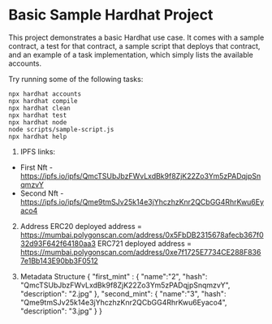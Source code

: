 # Basic Sample Hardhat Project

This project demonstrates a basic Hardhat use case. It comes with a sample contract, a test for that contract, a sample script that deploys that contract, and an example of a task implementation, which simply lists the available accounts.

Try running some of the following tasks:

```shell
npx hardhat accounts
npx hardhat compile
npx hardhat clean
npx hardhat test
npx hardhat node
node scripts/sample-script.js
npx hardhat help
```

1. IPFS links:

- First Nft - https://ipfs.io/ipfs/QmcTSUbJbzFWvLxdBk9f8ZjK22Zo3Ym5zPADqjpSnqmzvY
- Second Nft - https://ipfs.io/ipfs/Qme9tmSJv25k14e3jYhczhzKnr2QCbGG4RhrKwu6Eyaco4

2. Address
ERC20 deployed address = https://mumbai.polygonscan.com/address/0x5FbDB2315678afecb367f032d93F642f64180aa3
ERC721 deployed address = https://mumbai.polygonscan.com/address/0xe7f1725E7734CE288F8367e1Bb143E90bb3F0512

3. Metadata Structure
    {
        "first_mint" : {
        "name":"2",
        "hash": "QmcTSUbJbzFWvLxdBk9f8ZjK22Zo3Ym5zPADqjpSnqmzvY", 
        "description": "2.jpg"
      },
      "second_mint": {
        "name":"3",
        "hash": "Qme9tmSJv25k14e3jYhczhzKnr2QCbGG4RhrKwu6Eyaco4", 
        "description": "3.jpg"
      }
    }